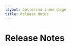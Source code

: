 ```yaml
---
layout: ballerina-inner-page
title: Release Notes
---
```

<script src="{{ "/js/release_notes/all_release_notes.js" | prepend: site.baseurl }}"></script>
# Release Notes

<style>
li.cVersionItem  {display: none !important;  }
</style>